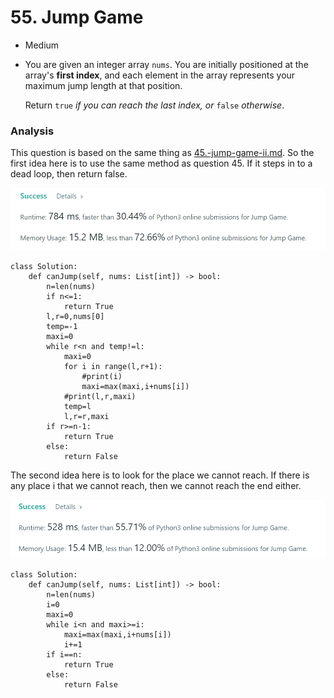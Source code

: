 # 55. Jump Game

* Medium
*   You are given an integer array `nums`. You are initially positioned at the array's **first index**, and each element in the array represents your maximum jump length at that position.

    Return `true` _if you can reach the last index, or_ `false` _otherwise_.

### Analysis&#x20;

This question is based on the same thing as [45.-jump-game-ii.md](../2022.jan.18/45.-jump-game-ii.md "mention"). So the first idea here is to use the same method as question 45. If it steps in to a dead loop, then return false.&#x20;

![](<../.gitbook/assets/image (9).png>)

```
class Solution:
    def canJump(self, nums: List[int]) -> bool:
        n=len(nums)
        if n<=1:
            return True
        l,r=0,nums[0]
        temp=-1
        maxi=0
        while r<n and temp!=l:
            maxi=0
            for i in range(l,r+1):
                #print(i)
                maxi=max(maxi,i+nums[i])
            #print(l,r,maxi)
            temp=l
            l,r=r,maxi
        if r>=n-1:
            return True
        else:
            return False
```

The second idea here is to look for the place we cannot reach. If there is any place i that we cannot reach, then we cannot reach the end either.&#x20;

![](<../.gitbook/assets/image (10).png>)

```
class Solution:
    def canJump(self, nums: List[int]) -> bool:
        n=len(nums)
        i=0
        maxi=0
        while i<n and maxi>=i:
            maxi=max(maxi,i+nums[i])
            i+=1
        if i==n:
            return True
        else:
            return False
        
```
